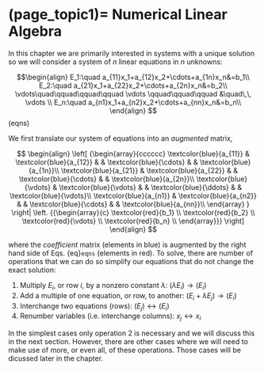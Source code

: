 (page_topic1)=
Numerical Linear Algebra
=======================

In this chapter we are primarily interested in systems with a unique solution so we will consider a system of $n$ linear equations in $n$ unknowns:

$$\begin{align}
E_1:\quad a_{11}x_1+a_{12}x_2+\cdots+a_{1n}x_n&=b_1\\
E_2:\quad a_{21}x_1+a_{22}x_2+\cdots+a_{2n}x_n&=b_2\\
\vdots\quad\qquad\qquad\qquad \vdots \qquad\qquad\qquad &\quad\,\, \vdots \\
E_n:\quad a_{n1}x_1+a_{n2}x_2+\cdots+a_{nn}x_n&=b_n\\
\end{align}
$$ (eqns)

We first translate our system of equations into an *augmented* matrix,

$$
\begin{align}
  \left[ {\begin{array}{cccccc}
    \textcolor{blue}{a_{11}} &  \textcolor{blue}{a_{12}} &  &  \textcolor{blue}{\cdots} &  &  \textcolor{blue}{a_{1n}}\\
     \textcolor{blue}{a_{21}} &  \textcolor{blue}{a_{22}} &  &  \textcolor{blue}{\cdots} &  &  \textcolor{blue}{a_{2n}}\\
     \textcolor{blue}{\vdots} &  \textcolor{blue}{\vdots} &  &  \textcolor{blue}{\ddots} &  &  \textcolor{blue}{\vdots}\\
     \textcolor{blue}{a_{n1}} &  \textcolor{blue}{a_{n2}} &  &  \textcolor{blue}{\cdots} &  &  \textcolor{blue}{a_{nn}}\\
  \end{array} } \right|
  \left. {{\begin{array}{c}
  \textcolor{red}{b_1} \\
  \textcolor{red}{b_2} \\
  \textcolor{red}{\vdots} \\
  \textcolor{red}{b_n} \\
  \end{array}}} \right] 
\end{align}
$$

where the *coefficient* matrix (elements in blue) is augmented by the right hand side of Eqs. {eq}`eqns` (elements in red).  To solve, there are number of operations that we can do so simplify our equations that do not change the exact solution:

1. Multiply $E_i$, or row $i$, by a nonzero constant $\lambda$: $(\lambda E_i)\rightarrow(E_i)$
2. Add a multiple of one equation, or row, to another: $(E_i+\lambda E_j)\rightarrow(E_i)$
3. Interchange two equations (rows): $(E_j)\leftrightarrow(E_i)$
4. Renumber variables (i.e. interchange columns): $x_j\leftrightarrow x_i$

In the simplest cases only operation 2 is necessary and we will discuss this in the next section.  However, there are other cases where we will need to make use of more, or even all, of these operations.  Those cases will be dicussed later in the chapter.